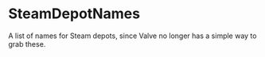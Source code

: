 # SteamDepotNames
A list of names for Steam depots, since Valve no longer has a simple way to grab these.
